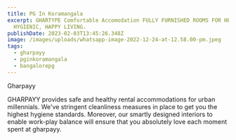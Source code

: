 ```yaml
---
title: PG In Koramangala
excerpt: GHARTYPE Comfortable Accomodation FULLY FURNISHED ROOMS FOR HEALTHY,
  HYGIENIC, HAPPY LIVING.
publishDate: 2023-02-03T13:45:26.348Z
image: /images/uploads/whatsapp-image-2022-12-24-at-12.58.00-pm.jpeg
tags:
  - gharpayy
  - pginkoramangala
  - bangalorepg
---
```

<!--StartFragment-->

Gharpayy

GHARPAYY provides safe and healthy rental accommodations for urban millennials. We've stringent cleanliness measures in place to get you the highest hygiene standards. Moreover, our smartly designed interiors to enable work-play balance will ensure that you absolutely love each moment spent at gharpayy.

<!--EndFragment-->